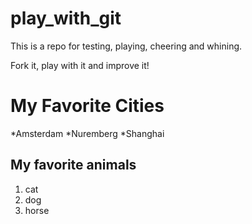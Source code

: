# play_with_git

This is a repo for testing, playing, cheering and whining.

Fork it, play with it and improve it!

# My Favorite Cities

*Amsterdam
*Nuremberg
*Shanghai

## My favorite animals

1. cat
1. dog
1. horse
